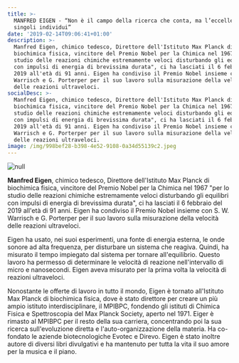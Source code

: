 ```yaml
---
title: >-
  MANFRED EIGEN - “Non è il campo della ricerca che conta, ma l’eccellenza dei
  singoli individui”
date: '2019-02-14T09:06:41+01:00'
description: >-
  Manfred Eigen, chimico tedesco, Direttore dell'Istituto Max Planck di
  biochimica fisica, vincitore del Premio Nobel per la Chimica nel 1967 "per lo
  studio delle reazioni chimiche estremamente veloci disturbando gli equilibri
  con impulsi di energia di brevissima durata", ci ha lasciati il 6 febbraio del
  2019 all'età di 91 anni. Eigen ha condiviso il Premio Nobel insieme con S. W.
  Warrisch e G. Porterper per il suo lavoro sulla misurazione della velocità
  delle reazioni ultraveloci.
socialDesc: >-
  Manfred Eigen, chimico tedesco, Direttore dell'Istituto Max Planck di
  biochimica fisica, vincitore del Premio Nobel per la Chimica nel 1967 "per lo
  studio delle reazioni chimiche estremamente veloci disturbando gli equilibri
  con impulsi di energia di brevissima durata", ci ha lasciati il 6 febbraio del
  2019 all'età di 91 anni. Eigen ha condiviso il Premio Nobel insieme con S. W.
  Warrisch e G. Porterper per il suo lavoro sulla misurazione della velocità
  delle reazioni ultraveloci.
image: /img/998bef28-b398-4e52-9108-0a34d55139c2.jpeg
---
```

![null](/img/998bef28-b398-4e52-9108-0a34d55139c2.jpeg)

**Manfred Eigen**, chimico tedesco, Direttore dell'Istituto Max Planck di biochimica fisica, vincitore del Premio Nobel per la Chimica nel 1967 "per lo studio delle reazioni chimiche estremamente veloci disturbando gli equilibri con impulsi di energia di brevissima durata", ci ha lasciati il 6 febbraio del 2019 all'età di 91 anni. Eigen ha condiviso il Premio Nobel insieme con S. W. Warrisch e G. Porterper per il suo lavoro sulla misurazione della velocità delle reazioni ultraveloci.

Eigen ha usato, nei suoi esperimenti, una fonte di energia esterna, le onde sonore ad alta frequenza, per disturbare un sistema che reagiva. Quindi, ha misurato il tempo impiegato dal sistema per tornare all'equilibrio. Questo lavoro ha permesso di determinare le velocità di reazione nell'intervallo di micro e nanosecondi. Eigen aveva misurato per la prima volta la velocità di reazioni ultraveloci.

Nonostante le offerte di lavoro in tutto il mondo, Eigen è tornato all'Istituto Max Planck di biochimica fisica, dove è stato direttore per creare un più ampio istituto interdisciplinare, il MPIBPC, fondendo gli istituti di Chimica Fisica e Spettroscopia del Max Planck Society, aperto nel 1971. Eiger è rimasto al MPIBPC per il resto della sua carriera, concentrando poi la sua ricerca sull'evoluzione diretta e l'auto-organizzazione della materia. Ha co-fondato le aziende biotecnologiche Evotec e Direvo. Eigen è stato inoltre autore di diversi libri divulgativi e ha mantenuto per tutta la vita il suo amore per la musica e il piano.

